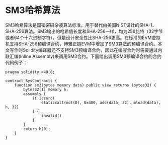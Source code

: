 # SM3哈希算法

SM3哈希算法是国密密码杂凑算法标准，用于替代由美国NIST设计的SHA-1、SHA-256算法。SM3输出的哈希值长度和SHA-256一样，均为256比特（32字节或者64个十六进制字符），但是设计安全性比SHA-256更高。在标准的EVM虚拟机支持SHA-256预编译合约，博雅正链EVM中增加了SM3算法的预编译合约。本文写作时Solidity编译器还不支持SM3预编译合约，因此在编写合约时需要通过内联汇编(Inline Assembly)来调用SM3合约。下面给出调用SM3预编译合约的合约代码例子：

```solidity
pragma solidity >=0.8;

contract SysContracts {
    function sm3(bytes memory data) public view returns (bytes32) {
        bytes32[1] memory h;
        assembly {
            if iszero(
                staticcall(not(0), 0x400, add(data, 32), mload(data), h, 32)
            ) {
                invalid()
            }
        }
        return h[0];
    }
}
```
